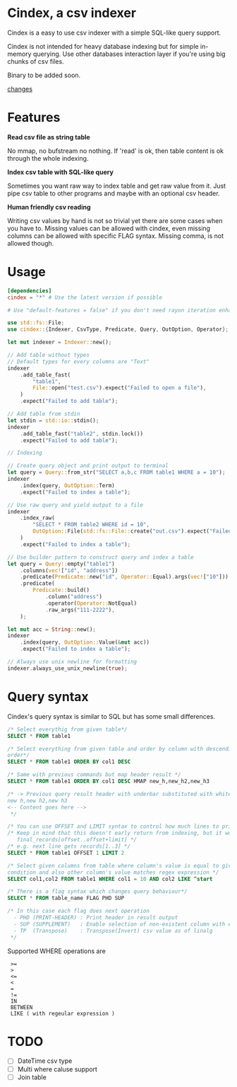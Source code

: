 # Cindex, a csv indexer

Cindex is a easy to use csv indexer with a simple SQL-like query support.

Cindex is not intended for heavy database indexing but for simple in-memory
querying. Use other databases interaction layer if you're using big chunks of
csv files.

Binary to be added soon.

[changes](./docs/change.md)

# Features

**Read csv file as string table**

No mmap, no bufstream no nothing. If 'read' is ok, then table content is ok
through the whole indexing.

**Index csv table with SQL-like query**

Sometimes you want raw way to index table and get raw value from it. Just pipe
csv table to other programs and maybe with an optional csv header.

**Human friendly csv reading**

Writing csv values by hand is not so trivial yet there are some cases when you
have to. Missing values can be allowed with cindex, even missing columns can be
allowed with specific FLAG syntax. Missing comma, is not allowed though.

# Usage

```toml
[dependencies]
cindex = "*" # Use the latest version if possible

# Use "default-features = false" if you don't need rayon iteration enhancement.
```

```rust
use std::fs::File;
use cindex::{Indexer, CsvType, Predicate, Query, OutOption, Operator};

let mut indexer = Indexer::new();

// Add table without types
// Default types for every columns are "Text"
indexer
    .add_table_fast(
        "table1",
        File::open("test.csv").expect("Failed to open a file"),
    )
    .expect("Failed to add table");

// Add table from stdin
let stdin = std::io::stdin();
indexer
    .add_table_fast("table2", stdin.lock())
    .expect("Failed to add table");

// Indexing

// Create query object and print output to terminal
let query = Query::from_str("SELECT a,b,c FROM table1 WHERE a = 10");
indexer
    .index(query, OutOption::Term)
    .expect("Failed to index a table");

// Use raw query and yield output to a file
indexer
    .index_raw(
        "SELECT * FROM table2 WHERE id = 10",
        OutOption::File(std::fs::File::create("out.csv").expect("Failed to create a file")),
    )
    .expect("Failed to index a table");

// Use builder pattern to construct query and index a table
let query = Query::empty("table1")
    .columns(vec!["id", "address"])
    .predicate(Predicate::new("id", Operator::Equal).args(vec!["10"]))
    .predicate(
        Predicate::build()
            .column("address")
            .operator(Operator::NotEqual)
            .raw_args("111-2222"),
    );

let mut acc = String::new();
indexer
    .index(query, OutOption::Value(&mut acc))
    .expect("Failed to index a table");

// Always use unix newline for formatting
indexer.always_use_unix_newline(true);
```
# Query syntax

Cindex's query syntax is similar to SQL but has some small differences.

```SQL
/* Select everythig from given table*/
SELECT * FROM table1

/* Select everything from given table and order by column with descending
order*/
SELECT * FROM table1 ORDER BY col1 DESC

/* Same with previous commands but map header result */
SELECT * FROM table1 ORDER BY col1 DESC HMAP new_h,new_h2,new_h3

/* -> Previous query result header with underbar substituted with whitespaces
new h,new h2,new h3
<-- Content goes here -->
 */

/* You can use OFFSET and LIMIT syntax to control how much lines to print*/
/* Keep in mind that this doesn't early return from indexing, but it works as
   final_records[offset..offset+limit] */
/* e.g. next line gets records[1..3] */
SELECT * FROM table1 OFFSET 1 LIMIT 2

/* Select given columns from table where column's value is equal to given
condition and also other column's value matches regex expression */
SELECT col1,col2 FROM table1 WHERE col1 = 10 AND col2 LIKE ^start

/* There is a flag syntax which changes query behaviour*/
SELECT * FROM table_name FLAG PHD SUP

/* In this case each flag does next operation
  - PHD (PRINT-HEADER) : Print header in result output
  - SUP (SUPPLEMENT)   : Enable selection of non-existent column with empty values
  - TP  (Transpose)    : Transpose(Invert) csv value as of linalg
 */
```

Supported WHERE operations are

```
 >= 
 >
 <=
 <
 =
 !=
 IN
 BETWEEN
 LIKE ( with regeular expression )
```

# TODO

* [ ] DateTime csv type
* [ ] Multi where caluse support
* [ ] Join table

